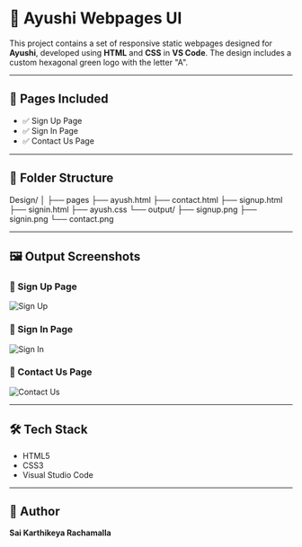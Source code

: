 # 🌿 Ayushi Webpages UI

This project contains a set of responsive static webpages designed for **Ayushi**, developed using **HTML** and **CSS** in **VS Code**. The design includes a custom hexagonal green logo with the letter "A".

---

## 📄 Pages Included

- ✅ Sign Up Page  
- ✅ Sign In Page  
- ✅ Contact Us Page  

---

## 📁 Folder Structure

Design/
│
├── pages
├── ayush.html
├── contact.html
├── signup.html
├── signin.html
├── ayush.css
└── output/
  ├── signup.png
  ├── signin.png
  └── contact.png


---

## 🖼️ Output Screenshots

### 🔹 Sign Up Page
![Sign Up](output/signup.png)

### 🔹 Sign In Page
![Sign In](output/signin.png)

### 🔹 Contact Us Page
![Contact Us](output/contact.png)

---

## 🛠️ Tech Stack
- HTML5  
- CSS3  
- Visual Studio Code  

---

## 📌 Author
**Sai Karthikeya Rachamalla**
